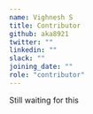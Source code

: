 ```yaml
---
name: Vighnesh S
title: Contributor
github: aka8921
twitter: ""
linkedin: ""
slack: ""
joining_date: ""
role: "contributor"
---
```


Still waiting for this
